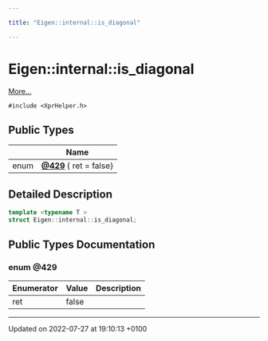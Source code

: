 ```yaml
---

title: "Eigen::internal::is_diagonal"

---
```


# Eigen::internal::is_diagonal



 [More...](#detailed-description)


`#include <XprHelper.h>`

## Public Types

|                | Name           |
| -------------- | -------------- |
| enum| **[@429](http://example.org/classes/structeigen_1_1internal_1_1is__diagonal/#enum-@429)** { ret = false} |

## Detailed Description

```cpp
template <typename T >
struct Eigen::internal::is_diagonal;
```

## Public Types Documentation

### enum @429

| Enumerator | Value | Description |
| ---------- | ----- | ----------- |
| ret | false|   |




-------------------------------

Updated on 2022-07-27 at 19:10:13 +0100